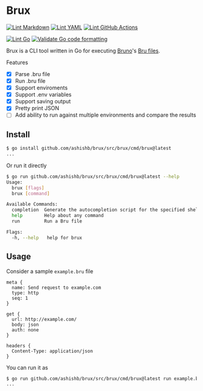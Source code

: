 # Brux

[![Lint Markdown](https://github.com/ashishb/brux/actions/workflows/lint-markdown.yaml/badge.svg)](https://github.com/ashishb/brux/actions/workflows/lint-markdown.yaml)
[![Lint YAML](https://github.com/ashishb/brux/actions/workflows/lint-yaml.yaml/badge.svg)](https://github.com/ashishb/brux/actions/workflows/lint-yaml.yaml)
[![Lint GitHub Actions](https://github.com/ashishb/brux/actions/workflows/lint-github-actions.yaml/badge.svg)](https://github.com/ashishb/brux/actions/workflows/lint-github-actions.yaml)

[![Lint Go](https://github.com/ashishb/brux/actions/workflows/lint-go.yaml/badge.svg)](https://github.com/ashishb/brux/actions/workflows/lint-go.yaml)
[![Validate Go code formatting](https://github.com/ashishb/brux/actions/workflows/format-go.yaml/badge.svg)](https://github.com/ashishb/brux/actions/workflows/format-go.yaml)

Brux is a CLI tool written in Go for executing [Bruno](https://github.com/usebruno/bruno)'s [Bru files](https://github.com/brulang/bru-lang).

Features

- [x] Parse .bru file
- [x] Run .bru file
- [x] Support enviroments
- [x] Support .env variables
- [x] Support saving output
- [x] Pretty print JSON
- [ ] Add ability to run against multiple environments and compare the results

## Install

```bash
$ go install github.com/ashishb/brux/src/brux/cmd/brux@latest
...
```

Or run it directly

```bash
$ go run github.com/ashishb/brux/src/brux/cmd/brux@latest --help
Usage:
  brux [flags]
  brux [command]

Available Commands:
  completion  Generate the autocompletion script for the specified shell
  help        Help about any command
  run         Run a Bru file

Flags:
  -h, --help   help for brux
```

## Usage

Consider a sample `example.bru` file

```bru
meta {
  name: Send request to example.com
  type: http
  seq: 1
}

get {
  url: http://example.com/
  body: json
  auth: none
}

headers {
  Content-Type: application/json
}
```

You can run it as

```bash
$ go run github.com/ashishb/brux/src/brux/cmd/brux@latest run example.bru
...
```
